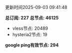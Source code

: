 更新时间2025-09-03 09:41:48

**总订阅: 227**
**总节点: 46125**
- vless节点: 20489
- hysteria2节点: 19

**google ping有效节点: 294**
